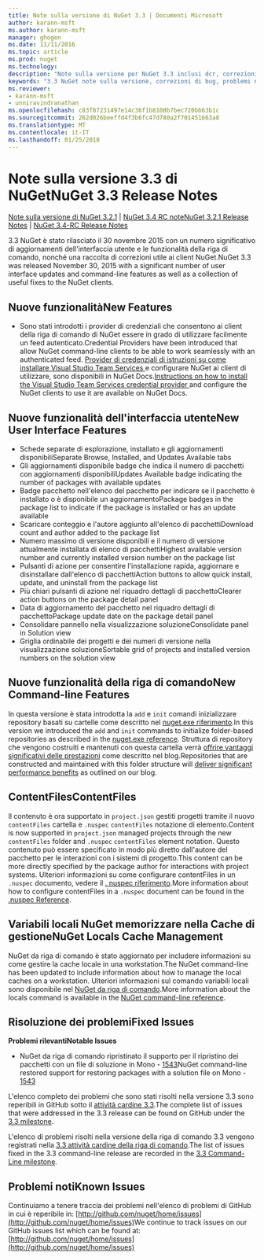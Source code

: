 ```yaml
---
title: Note sulla versione di NuGet 3.3 | Documenti Microsoft
author: karann-msft
ms.author: karann-msft
manager: ghogen
ms.date: 11/11/2016
ms.topic: article
ms.prod: nuget
ms.technology: 
description: "Note sulla versione per NuGet 3.3 inclusi dcr, correzioni di bug, le funzionalità aggiunte e problemi noti."
keywords: "3.3 NuGet note sulla versione, correzioni di bug, problemi noti, aggiunta di funzionalità, eseguire"
ms.reviewer:
- karann-msft
- unniravindranathan
ms.openlocfilehash: c83f87231497e14c36f1b8100b7bec720bb63b1c
ms.sourcegitcommit: 262d026beeffd4f3b6fc47d780a2f701451663a8
ms.translationtype: MT
ms.contentlocale: it-IT
ms.lasthandoff: 01/25/2018
---
```

# <a name="nuget-33-release-notes"></a><span data-ttu-id="57423-104">Note sulla versione 3.3 di NuGet</span><span class="sxs-lookup"><span data-stu-id="57423-104">NuGet 3.3 Release Notes</span></span>

<span data-ttu-id="57423-105">[Note sulla versione di NuGet 3.2.1](../release-notes/nuget-3.2.1.md) | [NuGet 3.4 RC note](../release-notes/nuget-3.4-RC.md)</span><span class="sxs-lookup"><span data-stu-id="57423-105">[NuGet 3.2.1 Release Notes](../release-notes/nuget-3.2.1.md) | [NuGet 3.4-RC Release Notes](../release-notes/nuget-3.4-RC.md)</span></span>

<span data-ttu-id="57423-106">3.3 NuGet è stato rilasciato il 30 novembre 2015 con un numero significativo di aggiornamenti dell'interfaccia utente e le funzionalità della riga di comando, nonché una raccolta di correzioni utile ai client NuGet.</span><span class="sxs-lookup"><span data-stu-id="57423-106">NuGet 3.3 was released November 30, 2015 with a significant number of user interface updates and command-line features as well as a collection of useful fixes to the NuGet clients.</span></span>

## <a name="new-features"></a><span data-ttu-id="57423-107">Nuove funzionalità</span><span class="sxs-lookup"><span data-stu-id="57423-107">New Features</span></span>

* <span data-ttu-id="57423-108">Sono stati introdotti i provider di credenziali che consentono ai client della riga di comando di NuGet essere in grado di utilizzare facilmente un feed autenticato.</span><span class="sxs-lookup"><span data-stu-id="57423-108">Credential Providers have been introduced that allow NuGet command-line clients to be able to work seamlessly with an authenticated feed.</span></span> <span data-ttu-id="57423-109">[Provider di credenziali di istruzioni su come installare Visual Studio Team Services ](../API/nuget-exe-Credential-Providers.md) e configurare NuGet ai client di utilizzare, sono disponibili in NuGet Docs.</span><span class="sxs-lookup"><span data-stu-id="57423-109">[Instructions on how to install the Visual Studio Team Services credential provider ](../API/nuget-exe-Credential-Providers.md) and configure the NuGet clients to use it are available on NuGet Docs.</span></span>

## <a name="new-user-interface-features"></a><span data-ttu-id="57423-110">Nuove funzionalità dell'interfaccia utente</span><span class="sxs-lookup"><span data-stu-id="57423-110">New User Interface Features</span></span>

* <span data-ttu-id="57423-111">Schede separate di esplorazione, installato e gli aggiornamenti disponibili</span><span class="sxs-lookup"><span data-stu-id="57423-111">Separate Browse, Installed, and Updates Available tabs</span></span>
* <span data-ttu-id="57423-112">Gli aggiornamenti disponibile badge che indica il numero di pacchetti con aggiornamenti disponibili</span><span class="sxs-lookup"><span data-stu-id="57423-112">Updates Available badge indicating the number of packages with available updates</span></span>
* <span data-ttu-id="57423-113">Badge pacchetto nell'elenco del pacchetto per indicare se il pacchetto è installato o è disponibile un aggiornamento</span><span class="sxs-lookup"><span data-stu-id="57423-113">Package badges in the package list to indicate if the package is installed or has an update available</span></span>
* <span data-ttu-id="57423-114">Scaricare conteggio e l'autore aggiunto all'elenco di pacchetti</span><span class="sxs-lookup"><span data-stu-id="57423-114">Download count and author added to the package list</span></span>
* <span data-ttu-id="57423-115">Numero massimo di versione disponibili e il numero di versione attualmente installata di elenco di pacchetti</span><span class="sxs-lookup"><span data-stu-id="57423-115">Highest available version number and currently installed version number on the package list</span></span>
* <span data-ttu-id="57423-116">Pulsanti di azione per consentire l'installazione rapida, aggiornare e disinstallare dall'elenco di pacchetti</span><span class="sxs-lookup"><span data-stu-id="57423-116">Action buttons to allow quick install, update, and uninstall from the package list</span></span>
* <span data-ttu-id="57423-117">Più chiari pulsanti di azione nel riquadro dettagli di pacchetto</span><span class="sxs-lookup"><span data-stu-id="57423-117">Clearer action buttons on the package detail panel</span></span>
* <span data-ttu-id="57423-118">Data di aggiornamento del pacchetto nel riquadro dettagli di pacchetto</span><span class="sxs-lookup"><span data-stu-id="57423-118">Package update date on the package detail panel</span></span>
* <span data-ttu-id="57423-119">Consolidare pannello nella visualizzazione soluzione</span><span class="sxs-lookup"><span data-stu-id="57423-119">Consolidate panel in Solution view</span></span>
* <span data-ttu-id="57423-120">Griglia ordinabile dei progetti e dei numeri di versione nella visualizzazione soluzione</span><span class="sxs-lookup"><span data-stu-id="57423-120">Sortable grid of projects and installed version numbers on the solution view</span></span>

## <a name="new-command-line-features"></a><span data-ttu-id="57423-121">Nuove funzionalità della riga di comando</span><span class="sxs-lookup"><span data-stu-id="57423-121">New Command-line Features</span></span>

<span data-ttu-id="57423-122">In questa versione è stata introdotta la `add` e `init` comandi inizializzare repository basati su cartelle come descritto nel [nuget.exe riferimento](../tools/nuget-exe-cli-reference.md).</span><span class="sxs-lookup"><span data-stu-id="57423-122">In this version we introduced the `add` and `init` commands to initialize folder-based repositories as described in the [nuget.exe reference](../tools/nuget-exe-cli-reference.md).</span></span> <span data-ttu-id="57423-123">Struttura di repository che vengono costruiti e mantenuti con questa cartella verrà [offrire vantaggi significativi delle prestazioni](http://blog.nuget.org/20150922/Accelerate-Package-Source.html) come descritto nel blog.</span><span class="sxs-lookup"><span data-stu-id="57423-123">Repositories that are constructed and maintained with this folder structure will [deliver significant performance benefits](http://blog.nuget.org/20150922/Accelerate-Package-Source.html) as outlined on our blog.</span></span>

## <a name="contentfiles"></a><span data-ttu-id="57423-124">ContentFiles</span><span class="sxs-lookup"><span data-stu-id="57423-124">ContentFiles</span></span>

<span data-ttu-id="57423-125">Il contenuto è ora supportato in `project.json` gestiti progetti tramite il nuovo `contentFiles` cartella e `.nuspec` `contentFiles` notazione di elemento.</span><span class="sxs-lookup"><span data-stu-id="57423-125">Content is now supported in `project.json` managed projects through the new `contentFiles` folder and `.nuspec` `contentFiles` element notation.</span></span>  <span data-ttu-id="57423-126">Questo contenuto può essere specificato in modo più diretto dall'autore del pacchetto per le interazioni con i sistemi di progetto.</span><span class="sxs-lookup"><span data-stu-id="57423-126">This content can be more directly specified by the package author for interactions with project systems.</span></span>  <span data-ttu-id="57423-127">Ulteriori informazioni su come configurare contentFiles in un `.nuspec` documento, vedere il [. nuspec riferimento](../schema/nuspec.md).</span><span class="sxs-lookup"><span data-stu-id="57423-127">More information about how to configure contentFiles in a `.nuspec` document can be found in the [.nuspec Reference](../schema/nuspec.md).</span></span>

## <a name="nuget-locals-cache-management"></a><span data-ttu-id="57423-128">Variabili locali NuGet memorizzare nella Cache di gestione</span><span class="sxs-lookup"><span data-stu-id="57423-128">NuGet Locals Cache Management</span></span>

<span data-ttu-id="57423-129">NuGet da riga di comando è stato aggiornato per includere informazioni su come gestire la cache locale in una workstation.</span><span class="sxs-lookup"><span data-stu-id="57423-129">The NuGet command-line has been updated to include information about how to manage the local caches on a workstation.</span></span>  <span data-ttu-id="57423-130">Ulteriori informazioni sul comando variabili locali sono disponibile nel [NuGet da riga di comando](../tools/cli-ref-locals.md).</span><span class="sxs-lookup"><span data-stu-id="57423-130">More information about the locals command is available in the [NuGet command-line reference](../tools/cli-ref-locals.md).</span></span>

## <a name="fixed-issues"></a><span data-ttu-id="57423-131">Risoluzione dei problemi</span><span class="sxs-lookup"><span data-stu-id="57423-131">Fixed Issues</span></span>

<span data-ttu-id="57423-132">**Problemi rilevanti**</span><span class="sxs-lookup"><span data-stu-id="57423-132">**Notable Issues**</span></span>

* <span data-ttu-id="57423-133">NuGet da riga di comando ripristinato il supporto per il ripristino dei pacchetti con un file di soluzione in Mono - [1543](https://github.com/NuGet/Home/issues/1543)</span><span class="sxs-lookup"><span data-stu-id="57423-133">NuGet command-line restored support for restoring packages with a solution file on Mono - [1543](https://github.com/NuGet/Home/issues/1543)</span></span>

<span data-ttu-id="57423-134">L'elenco completo dei problemi che sono stati risolti nella versione 3.3 sono reperibili in GitHub sotto il [attività cardine 3.3](https://github.com/NuGet/Home/issues?q=is%3Aissue+milestone%3A3.3.0+is%3Aclosed).</span><span class="sxs-lookup"><span data-stu-id="57423-134">The complete list of issues that were addressed in the 3.3 release can be found on GitHub under the [3.3 milestone](https://github.com/NuGet/Home/issues?q=is%3Aissue+milestone%3A3.3.0+is%3Aclosed).</span></span>

<span data-ttu-id="57423-135">L'elenco di problemi risolti nella versione della riga di comando 3.3 vengono registrati nella [3.3 attività cardine della riga di comando](https://github.com/NuGet/Home/issues?q=is%3Aissue+is%3Aclosed+milestone%3A3.3.0-commandline).</span><span class="sxs-lookup"><span data-stu-id="57423-135">The list of issues fixed in the 3.3 command-line release are recorded in the [3.3 Command-Line milestone](https://github.com/NuGet/Home/issues?q=is%3Aissue+is%3Aclosed+milestone%3A3.3.0-commandline).</span></span>

## <a name="known-issues"></a><span data-ttu-id="57423-136">Problemi noti</span><span class="sxs-lookup"><span data-stu-id="57423-136">Known Issues</span></span>

<span data-ttu-id="57423-137">Continuiamo a tenere traccia dei problemi nell'elenco di problemi di GitHub in cui è reperibile in: [http://github.com/nuget/home/issues](http://github.com/nuget/home/issues)</span><span class="sxs-lookup"><span data-stu-id="57423-137">We continue to track issues on our GitHub issues list which can be found at: [http://github.com/nuget/home/issues](http://github.com/nuget/home/issues)</span></span>